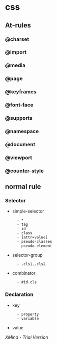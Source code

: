 # css

## At-rules

### @charset

### @import

### @media

### @page

### @keyframes

### @font-face

### @supports

### @namespace

### @document

### @viewport

### @counter-style

## normal rule

### Selector

- simple-selector

      	- *
      	- tag
      	- id
      	- class
      	- [attr=value]
      	- pseudo-classes
      	- pseudo-element

- selector-group

      	- .cls1,.cls2

- combinator

      	- #id.cls

### Declaration

- key

      	- property
      	- variable

- value

_XMind - Trial Version_

